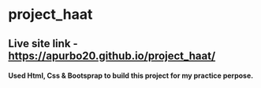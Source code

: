 # project_haat
## Live site link - https://apurbo20.github.io/project_haat/
#### Used Html, Css & Bootsprap to build this project for my practice perpose.
